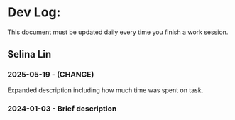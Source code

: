 # Dev Log:

This document must be updated daily every time you finish a work session.

## Selina Lin

### 2025-05-19 - (CHANGE)
Expanded description including how much time was spent on task.

### 2024-01-03 - Brief description
